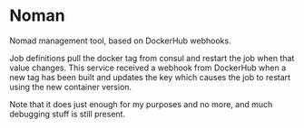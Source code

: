 # Noman

Nomad management tool, based on DockerHub webhooks.

Job definitions pull the docker tag from consul and restart the job when that value changes. This service received a webhook from DockerHub when a new tag has been built and updates the key which causes the job to restart using the new container version.

Note that it does just enough for my purposes and no more, and much debugging stuff is still present.
